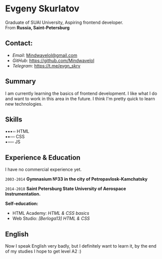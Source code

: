 # Evgeny Skurlatov
Graduate of SUAI University, Aspiring frontend developer.  
From **Russia, Saint-Petersburg**

## Contact:
* *Email*: <a href="mailto:mindwavelol@gmail.com">Mindwavelol@gmail.com</a>
* *GitHub*: <a href="https://github.com/Mindwavelol">https://github.com/Mindwavelol</a>
* *Telegram*: <a href="https://t.me/evgn_skrv">https://t.me/evgn_skrv</a>

## Summary
I am currently learning the basics of frontend development. I like what I do and want to work in this area in the future. I think I'm pretty quick to learn new technologies.

## Skills

▪▪▪▫▫ HTML  
▪▪▫▫▫ CSS  
▪▫▫▫▫ JS

## Experience & Education 

I have no commercial experience yet.

`2003-2014` **Gymnasium №33 in the city of Petropavlosk-Kamchatsky**

`2014-2018` **Saint Petersburg State University of Aerospace Instrumentation.**

**Self-education:**
* HTML Academy: *HTML & CSS basics*
* Web Studio: *[Berloga13] HTML & CSS*

## English 

Now I speak English very badly, but I definitely want to learn it, by the end of my studies I hope to get level A2 :)